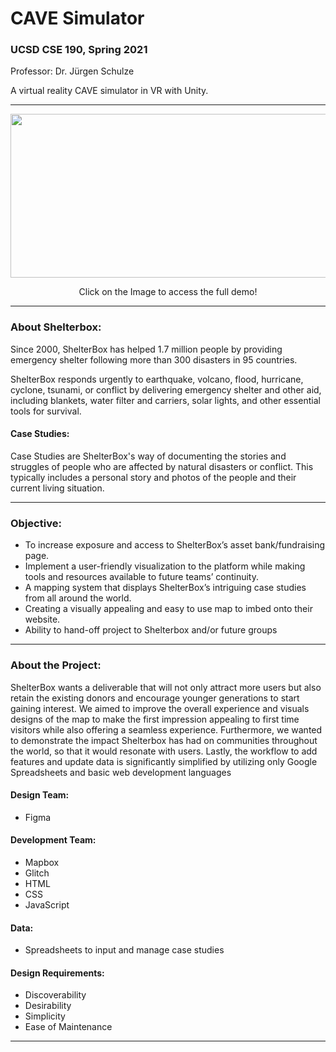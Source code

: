 # CAVE Simulator
### UCSD CSE 190, Spring 2021

Professor: Dr. Jürgen Schulze

A virtual reality CAVE simulator in VR with Unity.

---
<p align="center">
  <a href="https://ckawahar.github.io/ShelterBoxCaseStudyMap/"  >
    <img width="512" height="262" src="images/3-sided-save.jpg">
  </a>
</p>
<p align="center">
  Click on the Image to access the full demo!
</p>

---

### About Shelterbox:
Since 2000, ShelterBox has helped 1.7 million people by providing emergency shelter following more than 300 disasters in 95 countries.

ShelterBox responds urgently to earthquake, volcano, flood, hurricane, cyclone, tsunami, or conflict by delivering emergency shelter and other aid, including blankets, water filter and carriers, solar lights, and other essential tools for survival.

#### Case Studies:
Case Studies are ShelterBox's way of documenting the stories and struggles of people who are affected by natural disasters or conflict. This typically includes a personal story and photos of the people and their current living situation.

---
### Objective:
- To increase exposure and access to ShelterBox’s asset bank/fundraising page. 
- Implement a user-friendly visualization to the platform while making tools and resources available to future teams’ continuity. 
- A mapping system that displays ShelterBox’s intriguing case studies from all around the world. 
- Creating a visually appealing and easy to use map to imbed onto their website. 
- Ability to hand-off project to Shelterbox and/or future groups

---

### About the Project:
ShelterBox wants a deliverable that will not only attract more users but also retain the existing donors and encourage younger generations to start gaining interest. We aimed to improve the overall experience and visuals designs of the map to make the first impression appealing to first time visitors while also offering a seamless experience. Furthermore, we wanted to demonstrate the impact Shelterbox has had on communities throughout the world, so that it would resonate with users. Lastly, the workflow to add features and update data is significantly simplified by utilizing only Google Spreadsheets and basic web development languages


#### Design Team:
- Figma

#### Development Team:
- Mapbox
- Glitch
- HTML
- CSS
- JavaScript

#### Data:
- Spreadsheets to input and manage case studies

#### Design Requirements:
- Discoverability
- Desirability
- Simplicity
- Ease of Maintenance

---

